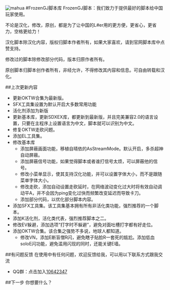 ![mahua](https://git.oschina.net/FrozenGJOSC/FrozenGJSharp/raw/master/%E5%9F%BA%E6%9C%AC%E5%BA%93/Resources/logo1.png)
#FrozenGJ脚本库
FrozenGJ脚本：我们致力于提供最好的脚本给中国玩家使用。

不论是汉化，修改，原创，都是为了让中国的L#er用的更方便，更省心，更省力，空格更给力！

汉化脚本除汉化内容，版权归脚本作者所有，如果大家喜欢，请到官网脚本库中点赞支持。

修改过的脚本除修改部分代码，版本归原作者所有。

原创脚本归脚本创作者所有，非经允许，不得修改其内容和信息。可自由转载和汉化。


##上次更新内容

* 更新OKTW合集为最新版。
* SFX工具集设置为默认开启大多数常用功能
* 活化剂添加为新版
* 更新基本库，更新SDXEX库，都更新到最新版，并且完美兼容2.0的语言设置，只要在主程序上设置语言为中文，脚本就可以识别为中文。
* 修复OKTW走砍问题。
* 添加EL工具集。
* 修改基本库
    * 添加屏蔽画面功能，移植自晴依的AsStreamMode。默认开启，多杀超神自动屏蔽。
    *  添加屏蔽信号功能，如果觉得脚本或者谁打信号太烦，可以屏蔽他的信号。
    *  修改小菜单显示，使其支持汉化功能，并可以设置字体大小，而不是跟随菜单字体大小。
    *  修改走砍，添加自动设置走砍延时，在网络波动变化过大时将有效自动调动平A，并不会因为ping变化过快而频繁改变延迟而导致卡刀。
    *  添加部分代码，以优化部分脚本内容。
* 添加SFX工具集。该工具集基本拥有所有非活化类功能，强烈推荐的一个脚本。
* 添加K活化剂，活化类代表，强烈推荐脚本之二。
* 修改EV躲避，添加选项“打字时不躲避”，避免对面吐槽打字都有好走位。
* 添加OKTW合集。该合集之强势不多说，地球人都知道。
    * 修改VN，添加E断盲僧R闪，避免瞎子贴脸R一套死的尴尬。添加低血soloE闪功能，避免滥用闪现的同时，还能关键E墙。

##有问题反馈
在使用中有任何问题，欢迎反馈给我，可以用以下联系方式跟我交流

* QQ群：点击加入[10642347](http://jq.qq.com/?_wv=1027&k=2Gw3IFB)

##下一步
你想要什么？
